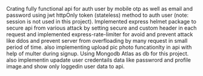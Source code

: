 Crating fully functional api for auth user by mobile otp as well as email and password using jwt httpOnly token (stateless) method to auth user (note: session is not used in this project). Implemented express helmet package to secure api from various attack by setting secure and custom header in each request and implemented express-rate-limiter for avoid and prevent attack like ddos and prevent server from overfloading by many request in small period of time. also implementing upload pic photo funcationlty in api with help of multer during signup. Using Mongodb Atlas as db for this project. also implementin upadate user credentails data like passwrord and profile image.and show only loggedin user data to api.
